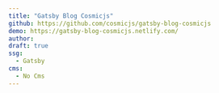 ```yaml
---
title: "Gatsby Blog Cosmicjs"
github: https://github.com/cosmicjs/gatsby-blog-cosmicjs
demo: https://gatsby-blog-cosmicjs.netlify.com/
author: 
draft: true
ssg:
  - Gatsby
cms:
  - No Cms
---
```

